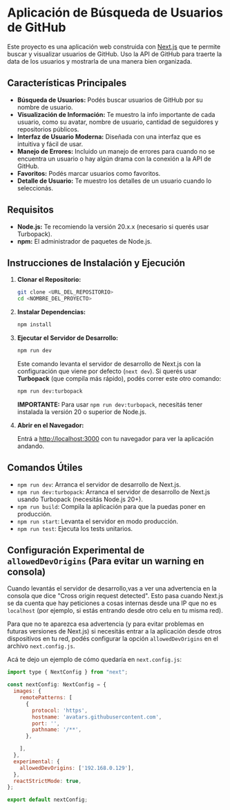 # Aplicación de Búsqueda de Usuarios de GitHub

Este proyecto es una aplicación web construida con [Next.js](https://nextjs.org) que te permite buscar y visualizar usuarios de GitHub. Uso la API de GitHub para traerte la data de los usuarios y mostrarla de una manera bien organizada.

## Características Principales

* **Búsqueda de Usuarios:** Podés buscar usuarios de GitHub por su nombre de usuario.
* **Visualización de Información:** Te muestro la info importante de cada usuario, como su avatar, nombre de usuario, cantidad de seguidores y repositorios públicos.
* **Interfaz de Usuario Moderna:** Diseñada con una interfaz que es intuitiva y fácil de usar.
* **Manejo de Errores:** Incluido un manejo de errores para cuando no se encuentra un usuario o hay algún drama con la conexión a la API de GitHub.
* **Favoritos:** Podés marcar usuarios como favoritos.
* **Detalle de Usuario:** Te muestro los detalles de un usuario cuando lo seleccionás.

## Requisitos

* **Node.js:** Te recomiendo la versión 20.x.x (necesario si querés usar Turbopack).
* **npm:** El administrador de paquetes de Node.js.

## Instrucciones de Instalación y Ejecución

1.  **Clonar el Repositorio:**

    ```bash
    git clone <URL_DEL_REPOSITORIO>
    cd <NOMBRE_DEL_PROYECTO>
    ```

2.  **Instalar Dependencias:**

    ```bash
    npm install
    ```

3.  **Ejecutar el Servidor de Desarrollo:**

    ```bash
    npm run dev
    ```

    Este comando levanta el servidor de desarrollo de Next.js con la configuración que viene por defecto (`next dev`). Si querés usar **Turbopack** (que compila más rápido), podés correr este otro comando:

    ```bash
    npm run dev:turbopack
    ```

    **IMPORTANTE:** Para usar `npm run dev:turbopack`, necesitás tener instalada la versión 20 o superior de Node.js.

4.  **Abrir en el Navegador:**

    Entrá a [http://localhost:3000](http://localhost:3000) con tu navegador para ver la aplicación andando.

## Comandos Útiles

* `npm run dev`: Arranca el servidor de desarrollo de Next.js.
* `npm run dev:turbopack`: Arranca el servidor de desarrollo de Next.js usando Turbopack (necesitás Node.js 20+).
* `npm run build`: Compila la aplicación para que la puedas poner en producción.
* `npm run start`: Levanta el servidor en modo producción.
* `npm run test`: Ejecuta los tests unitarios.

## Configuración Experimental de `allowedDevOrigins` (Para evitar un warning en consola)

Cuando levantás el servidor de desarrollo,vas a ver una advertencia en la consola que dice "Cross origin request detected". Esto pasa cuando Next.js se da cuenta que hay peticiones a cosas internas desde una IP que no es `localhost` (por ejemplo, si estás entrando desde otro celu en tu misma red).

Para que no te aparezca esa advertencia (y para evitar problemas en futuras versiones de Next.js) si necesitás entrar a la aplicación desde otros dispositivos en tu red, podés configurar la opción `allowedDevOrigins` en el archivo `next.config.js`.

Acá te dejo un ejemplo de cómo quedaría en `next.config.js`:

```javascript
import type { NextConfig } from "next";

const nextConfig: NextConfig = {
  images: {
    remotePatterns: [
      {
        protocol: 'https',
        hostname: 'avatars.githubusercontent.com',
        port: '',
        pathname: '/**',
      },

    ],
  },
  experimental: {
    allowedDevOrigins: ['192.168.0.129'],
  },
  reactStrictMode: true,
};

export default nextConfig;